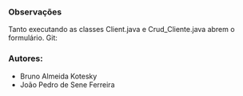 ### Observações
Tanto executando as classes Client.java e Crud_Cliente.java abrem o formulário.
Git: 

### Autores:
- Bruno Almeida Kotesky
- João Pedro de Sene Ferreira